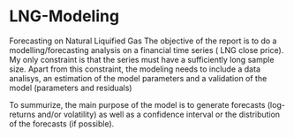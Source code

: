 # LNG-Modeling
Forecasting on Natural Liquified Gas
The objective of the report is to do a modelling/forecasting analysis on a
financial time series ( LNG close price). My only constraint is that the series must have a
sufficiently long sample size. 
Apart from this constraint, the modeling needs to include a data analisys, an estimation of the
model parameters and a validation of the model (parameters and residuals)

To summurize, the main purpose of the model is to generate forecasts (log-returns and/or volatility) as well
as a confidence interval or the distribution of the forecasts (if possible).
